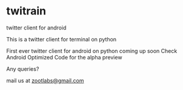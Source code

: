 twitrain
========

twitter client for android

This is a twitter client for terminal on python

First ever twitter client for android on python coming up soon
Check Android Optimized Code for the alpha preview

Any queries?

mail us at zootlabs@gmail.com
